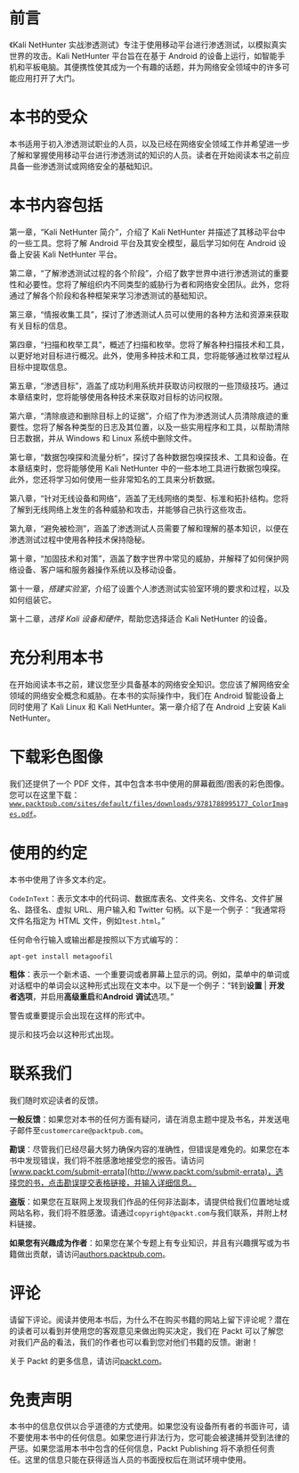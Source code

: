 # 前言

《Kali NetHunter 实战渗透测试》专注于使用移动平台进行渗透测试，以模拟真实世界的攻击。Kali NetHunter 平台旨在在基于 Android 的设备上运行，如智能手机和平板电脑。其便携性使其成为一个有趣的话题，并为网络安全领域中的许多可能应用打开了大门。

# 本书的受众

本书适用于初入渗透测试职业的人员，以及已经在网络安全领域工作并希望进一步了解和掌握使用移动平台进行渗透测试的知识的人员。读者在开始阅读本书之前应具备一些渗透测试或网络安全的基础知识。

# 本书内容包括

第一章，“Kali NetHunter 简介”，介绍了 Kali NetHunter 并描述了其移动平台中的一些工具。您将了解 Android 平台及其安全模型，最后学习如何在 Android 设备上安装 Kali NetHunter 平台。

第二章，“了解渗透测试过程的各个阶段”，介绍了数字世界中进行渗透测试的重要性和必要性。您将了解组织内不同类型的威胁行为者和网络安全团队。此外，您将通过了解各个阶段和各种框架来学习渗透测试的基础知识。

第三章，“情报收集工具”，探讨了渗透测试人员可以使用的各种方法和资源来获取有关目标的信息。

第四章，“扫描和枚举工具”，概述了扫描和枚举。您将了解各种扫描技术和工具，以更好地对目标进行概况。此外，使用多种技术和工具，您将能够通过枚举过程从目标中提取信息。

第五章，“渗透目标”，涵盖了成功利用系统并获取访问权限的一些顶级技巧。通过本章结束时，您将能够使用各种技术来获取对目标的访问权限。

第六章，“清除痕迹和删除目标上的证据”，介绍了作为渗透测试人员清除痕迹的重要性。您将了解各种类型的日志及其位置，以及一些实用程序和工具，以帮助清除日志数据，并从 Windows 和 Linux 系统中删除文件。

第七章，“数据包嗅探和流量分析”，探讨了各种数据包嗅探技术、工具和设备。在本章结束时，您将能够使用 Kali NetHunter 中的一些本地工具进行数据包嗅探。此外，您还将学习如何使用一些非常知名的工具来分析数据。

第八章，“针对无线设备和网络”，涵盖了无线网络的类型、标准和拓扑结构。您将了解到无线网络上发生的各种威胁和攻击，并能够自己执行这些攻击。

第九章，“避免被检测”，涵盖了渗透测试人员需要了解和理解的基本知识，以便在渗透测试过程中使用各种技术保持隐秘。

第十章，“加固技术和对策”，涵盖了数字世界中常见的威胁，并解释了如何保护网络设备、客户端和服务器操作系统以及移动设备。

第十一章，*搭建实验室*，介绍了设置个人渗透测试实验室环境的要求和过程，以及如何组装它。

第十二章，*选择 Kali 设备和硬件*，帮助您选择适合 Kali NetHunter 的设备。

# 充分利用本书

在开始阅读本书之前，建议您至少具备基本的网络安全知识。您应该了解网络安全领域的网络安全概念和威胁。在本书的实际操作中，我们在 Android 智能设备上同时使用了 Kali Linux 和 Kali NetHunter。第一章介绍了在 Android 上安装 Kali NetHunter。

# 下载彩色图像

我们还提供了一个 PDF 文件，其中包含本书中使用的屏幕截图/图表的彩色图像。您可以在这里下载：[`www.packtpub.com/sites/default/files/downloads/9781788995177_ColorImages.pdf`](http://www.packtpub.com/sites/default/files/downloads/9781788995177_ColorImages.pdf)。

# 使用的约定

本书中使用了许多文本约定。

`CodeInText`：表示文本中的代码词、数据库表名、文件夹名、文件名、文件扩展名、路径名、虚拟 URL、用户输入和 Twitter 句柄。以下是一个例子：“我通常将文件名指定为 HTML 文件，例如`test.html`。”

任何命令行输入或输出都是按照以下方式编写的：

```
apt-get install metagoofil
```

**粗体**：表示一个新术语、一个重要词或者屏幕上显示的词。例如，菜单中的单词或对话框中的单词会以这种形式出现在文本中。以下是一个例子：“转到**设置** | **开发者选项**，并启用**高级重启**和**Android** **调试**选项。”

警告或重要提示会出现在这样的形式中。

提示和技巧会以这种形式出现。

# 联系我们

我们随时欢迎读者的反馈。

**一般反馈**：如果您对本书的任何方面有疑问，请在消息主题中提及书名，并发送电子邮件至`customercare@packtpub.com`。

**勘误**：尽管我们已经尽最大努力确保内容的准确性，但错误是难免的。如果您在本书中发现错误，我们将不胜感激地接受您的报告。请访问[www.packt.com/submit-errata](http://www.packt.com/submit-errata)，选择您的书，点击勘误提交表格链接，并输入详细信息。

**盗版**：如果您在互联网上发现我们作品的任何非法副本，请提供给我们位置地址或网站名称，我们将不胜感激。请通过`copyright@packt.com`与我们联系，并附上材料链接。

**如果您有兴趣成为作者**：如果您在某个专题上有专业知识，并且有兴趣撰写或为书籍做出贡献，请访问[authors.packtpub.com](http://authors.packtpub.com/)。

# 评论

请留下评论。阅读并使用本书后，为什么不在购买书籍的网站上留下评论呢？潜在的读者可以看到并使用您的客观意见来做出购买决定，我们在 Packt 可以了解您对我们产品的看法，我们的作者也可以看到您对他们书籍的反馈。谢谢！

关于 Packt 的更多信息，请访问[packt.com](http://www.packt.com/)。

# 免责声明

本书中的信息仅供以合乎道德的方式使用。如果您没有设备所有者的书面许可，请不要使用本书中的任何信息。如果您进行非法行为，您可能会被逮捕并受到法律的严惩。如果您滥用本书中包含的任何信息，Packt Publishing 将不承担任何责任。这里的信息只能在获得适当人员的书面授权后在测试环境中使用。
